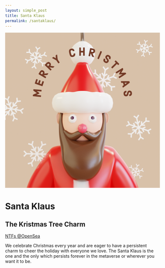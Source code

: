 ```yaml
---
layout: simple_post
title: Santa Klaus
permalink: /santaklaus/
---
```


![Santa Klaus](/assets/images/santaklaus.png)

# Santa Klaus #

## The Kristmas Tree Charm ##

[NTFs @OpenSea](https://opensea.io/assets/0x495f947276749ce646f68ac8c248420045cb7b5e/31025322187997550358527785324668143066464620817151371724280363065112738660353/)

We celebrate Christmas every year and are eager to have a persistent charm to cheer the holiday with everyone we love. The Santa Klaus is the one and the only which persists forever in the metaverse or wherever you want it to be.

